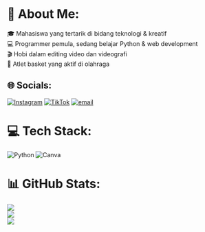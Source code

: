 # 💫 About Me:
🎓 Mahasiswa yang tertarik di bidang teknologi & kreatif<br>💻 Programmer pemula, sedang belajar Python & web development<br>🎬 Hobi dalam editing video dan videografi<br>🏀 Atlet basket yang aktif di olahraga


## 🌐 Socials:
[![Instagram](https://img.shields.io/badge/Instagram-%23E4405F.svg?logo=Instagram&logoColor=white)](https://instagram.com/abntang.nur) [![TikTok](https://img.shields.io/badge/TikTok-%23000000.svg?logo=TikTok&logoColor=white)](https://tiktok.com/@bntang.nur) [![email](https://img.shields.io/badge/Email-D14836?logo=gmail&logoColor=white)](mailto:abintang.nur4@gmail.com) 

# 💻 Tech Stack:
![Python](https://img.shields.io/badge/python-3670A0?style=for-the-badge&logo=python&logoColor=ffdd54) ![Canva](https://img.shields.io/badge/Canva-%2300C4CC.svg?style=for-the-badge&logo=Canva&logoColor=white)
# 📊 GitHub Stats:
![](https://github-readme-stats.vercel.app/api?username=abntang&theme=blueberry&hide_border=true&include_all_commits=false&count_private=false)<br/>
![](https://nirzak-streak-stats.vercel.app/?user=abntang&theme=blueberry&hide_border=true)<br/>
![](https://github-readme-stats.vercel.app/api/top-langs/?username=abntang&theme=blueberry&hide_border=true&include_all_commits=false&count_private=false&layout=compact)
